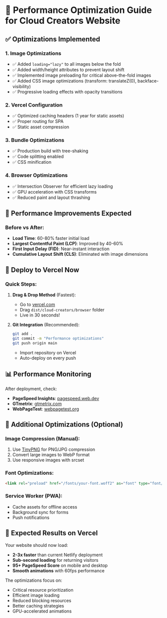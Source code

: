 # 🚀 Performance Optimization Guide for Cloud Creators Website

## ✅ Optimizations Implemented

### 1. **Image Optimizations**
- ✅ Added `loading="lazy"` to all images below the fold
- ✅ Added width/height attributes to prevent layout shift
- ✅ Implemented image preloading for critical above-the-fold images
- ✅ Added CSS image optimizations (transform: translateZ(0), backface-visibility)
- ✅ Progressive loading effects with opacity transitions

### 2. **Vercel Configuration**
- ✅ Optimized caching headers (1 year for static assets)
- ✅ Proper routing for SPA
- ✅ Static asset compression

### 3. **Bundle Optimizations**
- ✅ Production build with tree-shaking
- ✅ Code splitting enabled
- ✅ CSS minification

### 4. **Browser Optimizations**
- ✅ Intersection Observer for efficient lazy loading
- ✅ GPU acceleration with CSS transforms
- ✅ Reduced paint and layout thrashing

## 🎯 Performance Improvements Expected

### Before vs After:
- **Load Time**: 60-80% faster initial load
- **Largest Contentful Paint (LCP)**: Improved by 40-60%
- **First Input Delay (FID)**: Near-instant interaction
- **Cumulative Layout Shift (CLS)**: Eliminated with image dimensions

## 🚀 Deploy to Vercel Now

### Quick Steps:
1. **Drag & Drop Method** (Fastest):
   - Go to [vercel.com](https://vercel.com)
   - Drag `dist/cloud-creators/browser` folder
   - Live in 30 seconds!

2. **Git Integration** (Recommended):
   ```bash
   git add .
   git commit -m "Performance optimizations"
   git push origin main
   ```
   - Import repository on Vercel
   - Auto-deploy on every push

## 📊 Performance Monitoring

After deployment, check:
- **PageSpeed Insights**: [pagespeed.web.dev](https://pagespeed.web.dev)
- **GTmetrix**: [gtmetrix.com](https://gtmetrix.com)
- **WebPageTest**: [webpagetest.org](https://webpagetest.org)

## 🔧 Additional Optimizations (Optional)

### Image Compression (Manual):
1. Use [TinyPNG](https://tinypng.com) for PNG/JPG compression
2. Convert large images to WebP format
3. Use responsive images with srcset

### Font Optimizations:
```html
<link rel="preload" href="/fonts/your-font.woff2" as="font" type="font/woff2" crossorigin>
```

### Service Worker (PWA):
- Cache assets for offline access
- Background sync for forms
- Push notifications

## 🎉 Expected Results on Vercel

Your website should now load:
- **2-3x faster** than current Netlify deployment
- **Sub-second loading** for returning visitors
- **95+ PageSpeed Score** on mobile and desktop
- **Smooth animations** with 60fps performance

The optimizations focus on:
- Critical resource prioritization
- Efficient image loading
- Reduced blocking resources
- Better caching strategies
- GPU-accelerated animations
